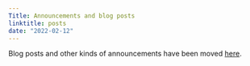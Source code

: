 ```yaml
---
Title: Announcements and blog posts
linktitle: posts
date: "2022-02-12"
---
```


Blog posts and other kinds of announcements have been moved [here](../posts).

